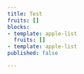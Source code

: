 ```yaml
---
title: Test
fruits: []
blocks:
- template: apple-list
  fruits: []
- template: apple-list
published: false

---
```

